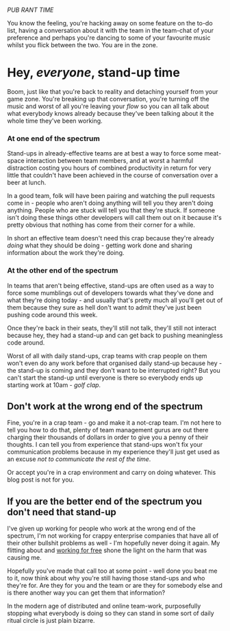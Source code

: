 *PUB RANT TIME*

You know the feeling, you're hacking away on some feature on the to-do list, having a conversation about it with the team in the team-chat of your preference and perhaps you're dancing to some of your favourite music whilst you flick between the two. You are in the zone.

# Hey, *everyone*, stand-up time

Boom, just like that you're back to reality and detaching yourself from your game zone. You're breaking up that conversation, you're turning off the music and worst of all you're leaving your *flow* so you can all talk about what everybody knows already because they've been talking about it the whole time they've been working.

### At one end of the spectrum

Stand-ups in already-effective teams are at best a way to force some meat-space interaction between team members, and at worst a harmful distraction costing you hours of combined productivity in return for very little that couldn't have been achieved in the course of conversation over a beer at lunch.

In a good team, folk will have been pairing and watching the pull requests come in - people who aren't doing anything will tell you they aren't doing anything. People who are stuck will tell you that they're stuck. If someone isn't doing these things other developers will call them out on it because it's pretty obvious that nothing has come from their corner for a while. 

In short an effective team doesn't need this crap because they're already *doing* what they should be doing - getting work done and sharing information about the work they're doing.

### At the other end of the spectrum

In teams that aren't being effective, stand-ups are often used as a way to force some mumblings out of developers towards what they've done and what they're doing today - and usually that's pretty much all you'll get out of them because they sure as hell don't want to admit they've just been pushing code around this week.

Once they're back in their seats, they'll still not talk, they'll still not interact because hey, they had a stand-up and can get back to pushing meaningless code around.

Worst of all with daily stand-ups, crap teams with crap people on them won't even do any work before that organised daily stand-up because hey - the stand-up is coming and they don't want to be interrupted right? But you can't start the stand-up until everyone is there so everybody ends up starting work at 10am - *golf clap*.

## Don't work at the wrong end of the spectrum

Fine, you're in a crap team - go and make it a not-crap team. I'm not here to tell you how to do that, plenty of team management gurus are out there charging their thousands of dollars in order to give you a penny of their thoughts. I can tell you from experience that stand-ups won't fix your communication problems because in my experience they'll just get used as an excuse *not to communicate the rest of the time*.

Or accept you're in a crap environment and carry on doing whatever. This blog post is not for you.

## If you are the better end of the spectrum you don't need that stand-up

I've given up working for people who work at the wrong end of the spectrum, I'm not working for crappy enterprise companies that have all of their other bullshit problems as well - I'm hopefully never doing it again. My flitting about and [working for free](/i-am-not-looking-for-a-job.html) shone the light on the harm that was causing me.

Hopefully you've made that call too at some point - well done you beat me to it, now think about why you're still having those stand-ups and who they're for. Are they for you and the team or are they for somebody else and is there another way you can get them that information?

In the modern age of distributed and online team-work, purposefully stopping what everybody is doing so they can stand in some sort of daily ritual circle is just plain bizarre.

